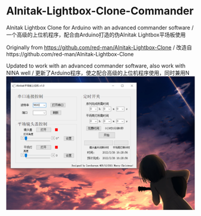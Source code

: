 # Alnitak-Lightbox-Clone-Commander
Alnitak Lightbox Clone for Arduino with an advanced commander software  / 一个高级的上位机程序，配合由Arduino打造的伪Alnitak Lightbox平场板使用

Originally from https://github.com/red-man/Alnitak-Lightbox-Clone    /  改造自https://github.com/red-man/Alnitak-Lightbox-Clone

Updated to work with an advanced commander software, also work with NINA well   /   更新了Arduino程序，使之配合高级的上位机程序使用，同时兼用N
![](https://github.com/lewcherwyn/Alnitak-Lightbox-Clone-Commander/blob/main/demo.png)
